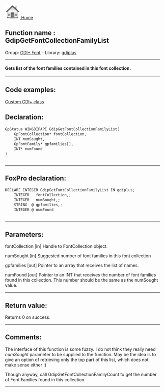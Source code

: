 [<img src="../../images/home.png"> Home ](https://github.com/VFPX/Win32API)  

## Function name : GdipGetFontCollectionFamilyList
Group: [GDI+ Font](../../functions_group.md#GDIplus_Font)  -  Library: [gdiplus](../../../libraries.md#gdiplus)  
***  


#### Gets list of the font families contained in this font collection.
***  


## Code examples:
[Custom GDI+ class](../../samples/sample_450.md)  

## Declaration:
```foxpro  
GpStatus WINGDIPAPI GdipGetFontCollectionFamilyList(
	GpFontCollection* fontCollection,
	INT numSought,
	GpFontFamily* gpfamilies[],
	INT* numFound
)
  
```  
***  


## FoxPro declaration:
```foxpro  
DECLARE INTEGER GdipGetFontCollectionFamilyList IN gdiplus;
	INTEGER   fontCollection,;
	INTEGER   numSought,;
	STRING  @ gpfamilies,;
	INTEGER @ numFound
  
```  
***  


## Parameters:
fontCollection
[in] Handle to FontCollection object.

numSought
[in] Suggested number of font families in this font collection

gpfamilies
[out] Pointer to an array that receives the list of names.

numFound
[out] Pointer to an INT that receives the number of font families found in this collection. This number should be the same as the numSought value.
  
***  


## Return value:
Returns 0 on success.  
***  


## Comments:
The interface of this function is some fuzzy. I do not think they really need <Em>numSought</Em> parameter to be supplied to the function. May be the idea is to give an option of retrieving only the top part of this list, which does not make sense either :)  
  
Though anyway, call GdipGetFontCollectionFamilyCount to get the number of Font Families found in this collection.  
  
***  

